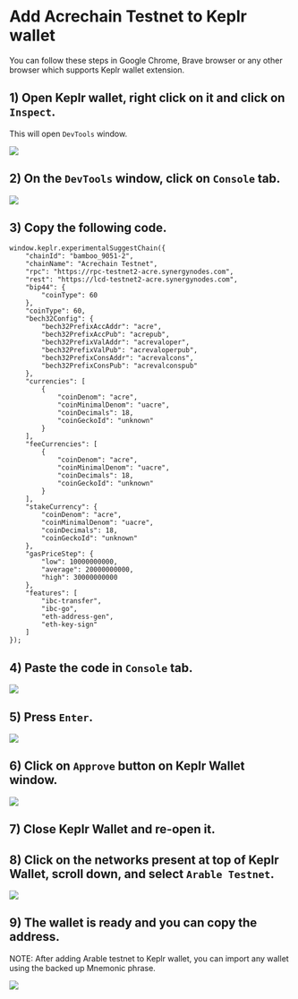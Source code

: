 # Add Acrechain Testnet to Keplr wallet

You can follow these steps in Google Chrome, Brave browser or any other browser which supports Keplr wallet extension. 

## 1) Open Keplr wallet, right click on it and click on ``Inspect``.

This will open ``DevTools`` window.

![](https://www.synergynodes.com/images/arable-testnet-keplr/Arable-Testnet-Keplr-01-min-01.png)

## 2) On the ``DevTools`` window, click on ``Console`` tab.

![](https://www.synergynodes.com/images/arable-testnet-keplr/Arable-Testnet-Keplr-02-min.png)

## 3) Copy the following code.

```
window.keplr.experimentalSuggestChain({
  	"chainId": "bamboo_9051-2",
  	"chainName": "Acrechain Testnet",
    "rpc": "https://rpc-testnet2-acre.synergynodes.com",
    "rest": "https://lcd-testnet2-acre.synergynodes.com",
  	"bip44": {
  		"coinType": 60
  	},
  	"coinType": 60,
  	"bech32Config": {
  		"bech32PrefixAccAddr": "acre",
  		"bech32PrefixAccPub": "acrepub",
  		"bech32PrefixValAddr": "acrevaloper",
  		"bech32PrefixValPub": "acrevaloperpub",
  		"bech32PrefixConsAddr": "acrevalcons",
  		"bech32PrefixConsPub": "acrevalconspub"
  	},
  	"currencies": [
  		{
  			"coinDenom": "acre",
  			"coinMinimalDenom": "uacre",
  			"coinDecimals": 18,
  			"coinGeckoId": "unknown"
  		}
  	],
  	"feeCurrencies": [
  		{
  			"coinDenom": "acre",
  			"coinMinimalDenom": "uacre",
  			"coinDecimals": 18,
  			"coinGeckoId": "unknown"
  		}
  	],
  	"stakeCurrency": {
  		"coinDenom": "acre",
  		"coinMinimalDenom": "uacre",
  		"coinDecimals": 18,
  		"coinGeckoId": "unknown"
  	},
  	"gasPriceStep": {
  		"low": 10000000000,
  		"average": 20000000000,
  		"high": 30000000000
  	},
  	"features": [
  		"ibc-transfer",
  		"ibc-go",
  		"eth-address-gen",
  		"eth-key-sign"
  	]  
});
```

## 4) Paste the code in ``Console`` tab.

![](https://www.synergynodes.com/images/arable-testnet-keplr/Arable-Testnet-Keplr-03-min.png)

## 5) Press ``Enter``.

![](https://www.synergynodes.com/images/arable-testnet-keplr/Arable-Testnet-Keplr-04-min.png)

## 6) Click on ``Approve`` button on Keplr Wallet window.

![](https://www.synergynodes.com/images/arable-testnet-keplr/Arable-Testnet-Keplr-05-min.png)

## 7) Close Keplr Wallet and re-open it.

## 8) Click on the networks present at top of Keplr Wallet, scroll down, and select ``Arable Testnet``.

![](https://www.synergynodes.com/images/arable-testnet-keplr/Arable-Testnet-Keplr-06-min.png)

## 9) The wallet is ready and you can copy the address.

NOTE: After adding Arable testnet to Keplr wallet, you can import any wallet using the backed up Mnemonic phrase.

![](https://www.synergynodes.com/images/arable-testnet-keplr/Arable-Testnet-Keplr-07-min.png)
